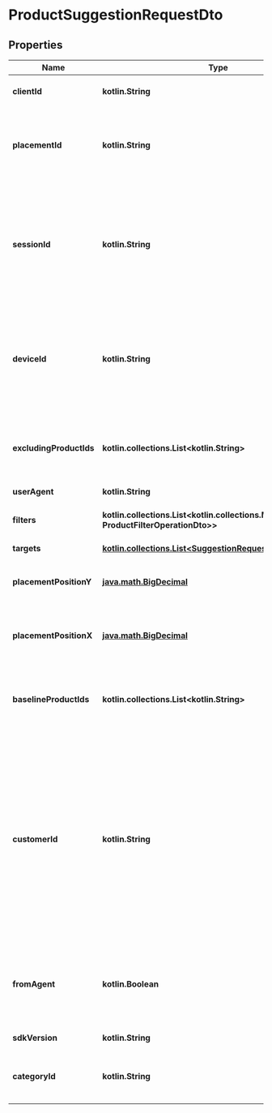 
# ProductSuggestionRequestDto

## Properties
Name | Type | Description | Notes
------------ | ------------- | ------------- | -------------
**clientId** | **kotlin.String** | Identifier for the request client. | 
**placementId** | **kotlin.String** | Identifier for the placement which the suggestion will be placed. | 
**sessionId** | **kotlin.String** | The session starts when the customer visits the store. It persists until the customer closes the tab, browser or app. | 
**deviceId** | **kotlin.String** | The device identifier should be unique for each device. A customer can have multiple devices. | 
**excludingProductIds** | **kotlin.collections.List&lt;kotlin.String&gt;** | Product IDs(on store) that should NOT be included in the suggestion. |  [optional]
**userAgent** | **kotlin.String** |  |  [optional]
**filters** | **kotlin.collections.List&lt;kotlin.collections.Map&lt;kotlin.String, ProductFilterOperationDto&gt;&gt;** | Product filters for filtering adsets. |  [optional]
**targets** | [**kotlin.collections.List&lt;SuggestionRequestTarget&gt;**](SuggestionRequestTarget.md) |  |  [optional]
**placementPositionY** | [**java.math.BigDecimal**](java.math.BigDecimal.md) | The Y coordinate of the placement in pixel. |  [optional]
**placementPositionX** | [**java.math.BigDecimal**](java.math.BigDecimal.md) | The X coordinate of the placement in pixel. |  [optional]
**baselineProductIds** | **kotlin.collections.List&lt;kotlin.String&gt;** | Product IDs(on store) that support the fixed baseline suggestion. |  [optional]
**customerId** | **kotlin.String** | The customer identifier which is generated and managed by the store. The store should configure &#x60;frontApi&#x60; parameter of ADCIO SDK so that the &#x60;customerId&#x60; can be sent to ADCIO API. |  [optional]
**fromAgent** | **kotlin.Boolean** | Whether the request is from the ADCIO agent or not. Default value is &#x60;false&#x60;. |  [optional]
**sdkVersion** | **kotlin.String** | The version of the SDK |  [optional]
**categoryId** | **kotlin.String** | The category id(on store) for filtering adsets. |  [optional]



